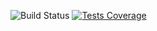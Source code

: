 ![Build Status](https://github.com/lyskouski/app-finance/actions/workflows/dart.yml/badge.svg?branch=main) [![Tests Coverage](https://lyskouski.github.io/app-finance/coverage/coverage_badge.svg)](https://github.com/lyskouski/app-finance/actions)